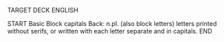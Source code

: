 TARGET DECK
ENGLISH

START
Basic
Block capitals
Back: n.pl. (also block letters) letters printed without serifs, or written with each letter separate and in capitals.
END
